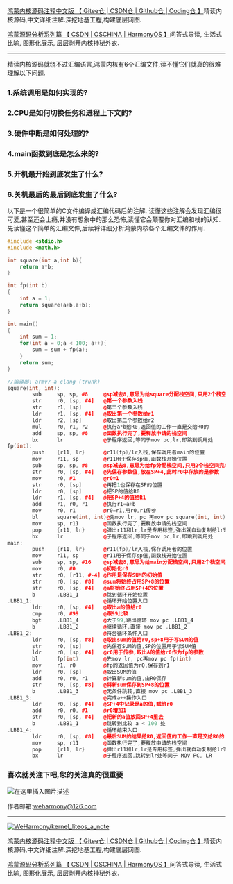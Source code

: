[鸿蒙内核源码注释中文版 【 Gitee仓 ](https://gitee.com/weharmony/kernel_liteos_a_note)|[ CSDN仓 ](https://codechina.csdn.net/kuangyufei/kernel_liteos_a_note)|[ Github仓 ](https://github.com/kuangyufei/kernel_liteos_a_note)|[ Coding仓 】](https://weharmony.coding.net/public/harmony/kernel_liteos_a_note/git/files)精读内核源码,中文详细注解.深挖地基工程,构建底层网图.

[鸿蒙源码分析系列篇 【 CSDN ](https://blog.csdn.net/kuangyufei/article/details/108727970)[| OSCHINA ](https://my.oschina.net/u/3751245/blog/4626852)[| HarmonyOS 】](https://weharmony.github.io/)问答式导读, 生活式比喻, 图形化展示, 层层剥开内核神秘外衣.

---

精读内核源码就绕不过汇编语言,鸿蒙内核有6个汇编文件,读不懂它们就真的很难理解以下问题.

### 1.系统调用是如何实现的?

### 2.CPU是如何切换任务和进程上下文的?

### 3.硬件中断是如何处理的?

### 4.main函数到底是怎么来的?

### 5.开机最开始到底发生了什么?

### 6.关机最后的最后到底发生了什么?

以下是一个很简单的C文件编译成汇编代码后的注解. 读懂这些注解会发现汇编很可爱,甚至还会上瘾,并没有想象中的那么恐怖,读懂它会颠覆你对汇编和栈的认知. 先读懂这个简单的汇编文件,后续将详细分析鸿蒙内核各个汇编文件的作用.

```cpp
#include <stdio.h>
#include <math.h>

int square(int a,int b){
    return a*b;
}

int fp(int b)
{
    int a = 1;
    return square(a+b,a+b);
}

int main()
{
    int sum = 1;
    for(int a = 0;a < 100; a++){
        sum = sum + fp(a);
    }
    return sum;
}
```

```cpp
//编译器: armv7-a clang (trunk)
square(int, int):
        sub     sp, sp, #8     @sp减去8,意思为给square分配栈空间,只用2个栈空间完成计算
        str     r0, [sp, #4]   @第一个参数入栈
        str     r1, [sp]       @第二个参数入栈
        ldr     r1, [sp, #4]   @取出第一个参数给r1
        ldr     r2, [sp]       @取出第二个参数给r2
        mul     r0, r1, r2     @执行a*b给R0,返回值的工作一直是交给R0的
        add     sp, sp, #8     @函数执行完了,要释放申请的栈空间
        bx      lr             @子程序返回,等同于mov pc,lr,即跳到调用处
fp(int):
        push    {r11, lr}      @r11(fp)/lr入栈,保存调用者main的位置
        mov     r11, sp        @r11用于保存sp值,函数栈开始位置 
        sub     sp, sp, #8     @sp减去8,意思为给fp分配栈空间,只用2个栈空间完成计算
        str     r0, [sp, #4]   @先保存参数值,放在SP+4,此时r0中存放的是参数
        mov     r0, #1         @r0=1
        str     r0, [sp]       @再把1也保存在SP的位置
        ldr     r0, [sp]       @把SP的值给R0
        ldr     r1, [sp, #4]   @把SP+4的值给R1
        add     r1, r0, r1     @执行r1=a+b
        mov     r0, r1         @r0=r1,用r0,r1传参
        bl      square(int, int)@先mov lr, pc 再mov pc square(int, int)   
        mov     sp, r11        @函数执行完了,要释放申请的栈空间 
        pop     {r11, lr}      @弹出r11和lr,lr是专用标签,弹出就自动复制给lr寄存器
        bx      lr             @子程序返回,等同于mov pc,lr,即跳到调用处
main:
        push    {r11, lr}      @r11(fp)/lr入栈,保存调用者的位置
        mov     r11, sp        @r11用于保存sp值,函数栈开始位置
        sub     sp, sp, #16    @sp减去8,意思为给main分配栈空间,只用2个栈空间完成计算
        mov     r0, #0         @初始化r0
        str     r0, [r11, #-4] @作用是保存SUM的初始值 
        str     r0, [sp, #8]   @sum将始终占用SP+8的位置
        str     r0, [sp, #4]   @a将始终占用SP+4的位置
        b       .LBB1_1        @跳到循环开始位置
.LBB1_1:                       @循环开始位置入口
        ldr     r0, [sp, #4]   @取出a的值给r0
        cmp     r0, #99        @跟99比较
        bgt     .LBB1_4        @大于99,跳出循环 mov pc .LBB1_4
        b       .LBB1_2        @继续循环,直接 mov pc .LBB1_2
.LBB1_2:                       @符合循环条件入口
        ldr     r0, [sp, #8]   @取出sum的值给r0,sp+8用于写SUM的值
        str     r0, [sp]       @先保存SUM的值,SP的位置用于读SUM值
        ldr     r0, [sp, #4]   @r0用于传参,取出A的值给r0作为fp的参数
        bl      fp(int)        @先mov lr, pc再mov pc fp(int)
        mov     r1, r0         @fp的返回值为r0,保存到r1
        ldr     r0, [sp]       @取出SUM的值
        add     r0, r0, r1     @计算新sum的值,由R0保存
        str     r0, [sp, #8]   @将新sum保存到SP+8的位置
        b       .LBB1_3        @无条件跳转,直接 mov pc .LBB1_3
.LBB1_3:                       @完成a++操作入口
        ldr     r0, [sp, #4]   @SP+4中记录是a的值,赋给r0
        add     r0, r0, #1     @r0增加1
        str     r0, [sp, #4]   @把新的a值放回SP+4里去
        b       .LBB1_1        @跳转到比较 a < 100 处
.LBB1_4:                       @循环结束入口
        ldr     r0, [sp, #8]   @最后SUM的结果给R0,返回值的工作一直是交给R0的
        mov     sp, r11        @函数执行完了,要释放申请的栈空间
        pop     {r11, lr}      @弹出r11和lr,lr是专用标签,弹出就自动复制给lr寄存器
        bx      lr             @子程序返回,跳转到lr处等同于 MOV PC, LR

```
### **喜欢就关注下吧,您的关注真的很重要**

![在这里插入图片描述](https://gitee.com/weharmony/kernel_liteos_a_note/raw/master/zzz/pic/other/wxcode.png)

作者邮箱:weharmony@126.com

---

[![WeHarmony/kernel_liteos_a_note](https://gitee.com/weharmony/kernel_liteos_a_note/widgets/widget_card.svg?colors=4183c4,ffffff,ffffff,e3e9ed,666666,9b9b9b)](https://gitee.com/weharmony/kernel_liteos_a_note)

[鸿蒙内核源码注释中文版 【 Gitee仓 ](https://gitee.com/weharmony/kernel_liteos_a_note)|[ CSDN仓 ](https://codechina.csdn.net/kuangyufei/kernel_liteos_a_note)|[ Github仓 ](https://github.com/kuangyufei/kernel_liteos_a_note)|[ Coding仓 】](https://weharmony.coding.net/public/harmony/kernel_liteos_a_note/git/files)精读内核源码,中文详细注解.深挖地基工程,构建底层网图.

[鸿蒙源码分析系列篇 【 CSDN ](https://blog.csdn.net/kuangyufei/article/details/108727970)[| OSCHINA ](https://my.oschina.net/u/3751245/blog/4626852)[| HarmonyOS 】](https://weharmony.github.io/)问答式导读, 生活式比喻, 图形化展示, 层层剥开内核神秘外衣.